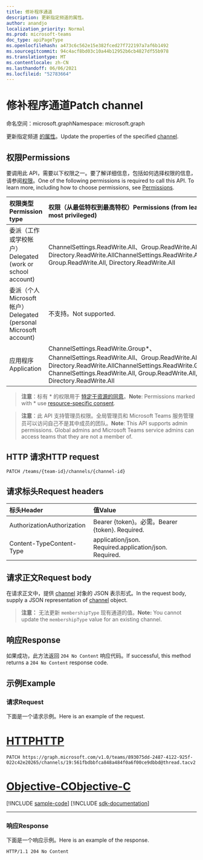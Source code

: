 ```yaml
---
title: 修补程序通道
description: 更新指定频道的属性。
author: anandjo
localization_priority: Normal
ms.prod: microsoft-teams
doc_type: apiPageType
ms.openlocfilehash: a473c6c562e15e382fced27f722197a7af6b1492
ms.sourcegitcommit: 94c4acf8bd03c10a44b12952b6cb4827df55b978
ms.translationtype: MT
ms.contentlocale: zh-CN
ms.lasthandoff: 06/06/2021
ms.locfileid: "52783664"
---
```

# <a name="patch-channel"></a><span data-ttu-id="1ce46-103">修补程序通道</span><span class="sxs-lookup"><span data-stu-id="1ce46-103">Patch channel</span></span>

<span data-ttu-id="1ce46-104">命名空间：microsoft.graph</span><span class="sxs-lookup"><span data-stu-id="1ce46-104">Namespace: microsoft.graph</span></span>

<span data-ttu-id="1ce46-105">更新指定频道 [的属性](../resources/channel.md)。</span><span class="sxs-lookup"><span data-stu-id="1ce46-105">Update the properties of the specified [channel](../resources/channel.md).</span></span>

## <a name="permissions"></a><span data-ttu-id="1ce46-106">权限</span><span class="sxs-lookup"><span data-stu-id="1ce46-106">Permissions</span></span>

<span data-ttu-id="1ce46-p101">要调用此 API，需要以下权限之一。要了解详细信息，包括如何选择权限的信息，请参阅[权限](/graph/permissions-reference)。</span><span class="sxs-lookup"><span data-stu-id="1ce46-p101">One of the following permissions is required to call this API. To learn more, including how to choose permissions, see [Permissions](/graph/permissions-reference).</span></span>

|<span data-ttu-id="1ce46-109">权限类型</span><span class="sxs-lookup"><span data-stu-id="1ce46-109">Permission type</span></span>      | <span data-ttu-id="1ce46-110">权限（从最低特权到最高特权）</span><span class="sxs-lookup"><span data-stu-id="1ce46-110">Permissions (from least to most privileged)</span></span>              |
|:--------------------|:---------------------------------------------------------|
|<span data-ttu-id="1ce46-111">委派（工作或学校帐户）</span><span class="sxs-lookup"><span data-stu-id="1ce46-111">Delegated (work or school account)</span></span> | <span data-ttu-id="1ce46-112">ChannelSettings.ReadWrite.All、Group.ReadWrite.All、Directory.ReadWrite.All</span><span class="sxs-lookup"><span data-stu-id="1ce46-112">ChannelSettings.ReadWrite.All, Group.ReadWrite.All, Directory.ReadWrite.All</span></span> |
|<span data-ttu-id="1ce46-113">委派（个人 Microsoft 帐户）</span><span class="sxs-lookup"><span data-stu-id="1ce46-113">Delegated (personal Microsoft account)</span></span> | <span data-ttu-id="1ce46-114">不支持。</span><span class="sxs-lookup"><span data-stu-id="1ce46-114">Not supported.</span></span>    |
|<span data-ttu-id="1ce46-115">应用程序</span><span class="sxs-lookup"><span data-stu-id="1ce46-115">Application</span></span> | <span data-ttu-id="1ce46-116">ChannelSettings.ReadWrite.Group\*、ChannelSettings.ReadWrite.All、Group.ReadWrite.All、Directory.ReadWrite.All</span><span class="sxs-lookup"><span data-stu-id="1ce46-116">ChannelSettings.ReadWrite.Group\*, ChannelSettings.ReadWrite.All, Group.ReadWrite.All, Directory.ReadWrite.All</span></span> |

> <span data-ttu-id="1ce46-117">**注意**：标有 \* 的权限用于 [特定于资源的同意]( https://aka.ms/teams-rsc)。</span><span class="sxs-lookup"><span data-stu-id="1ce46-117">**Note**: Permissions marked with \* use [resource-specific consent]( https://aka.ms/teams-rsc).</span></span>

> <span data-ttu-id="1ce46-p102">**注意**：此 API 支持管理员权限。全局管理员和 Microsoft Teams 服务管理员可以访问自己不是其中成员的团队。</span><span class="sxs-lookup"><span data-stu-id="1ce46-p102">**Note**: This API supports admin permissions. Global admins and Microsoft Teams service admins can access teams that they are not a member of.</span></span>

## <a name="http-request"></a><span data-ttu-id="1ce46-120">HTTP 请求</span><span class="sxs-lookup"><span data-stu-id="1ce46-120">HTTP request</span></span>
<!-- { "blockType": "ignored" } -->
```http
PATCH /teams/{team-id}/channels/{channel-id}
```

## <a name="request-headers"></a><span data-ttu-id="1ce46-121">请求标头</span><span class="sxs-lookup"><span data-stu-id="1ce46-121">Request headers</span></span>
| <span data-ttu-id="1ce46-122">标头</span><span class="sxs-lookup"><span data-stu-id="1ce46-122">Header</span></span>       | <span data-ttu-id="1ce46-123">值</span><span class="sxs-lookup"><span data-stu-id="1ce46-123">Value</span></span> |
|:---------------|:--------|
| <span data-ttu-id="1ce46-124">Authorization</span><span class="sxs-lookup"><span data-stu-id="1ce46-124">Authorization</span></span>  | <span data-ttu-id="1ce46-p103">Bearer {token}。必需。</span><span class="sxs-lookup"><span data-stu-id="1ce46-p103">Bearer {token}. Required.</span></span>  |
| <span data-ttu-id="1ce46-127">Content-Type</span><span class="sxs-lookup"><span data-stu-id="1ce46-127">Content-Type</span></span>  | <span data-ttu-id="1ce46-p104">application/json. Required.</span><span class="sxs-lookup"><span data-stu-id="1ce46-p104">application/json. Required.</span></span>  |

## <a name="request-body"></a><span data-ttu-id="1ce46-130">请求正文</span><span class="sxs-lookup"><span data-stu-id="1ce46-130">Request body</span></span>

<span data-ttu-id="1ce46-131">在请求正文中，提供 [channel](../resources/channel.md) 对象的 JSON 表示形式。</span><span class="sxs-lookup"><span data-stu-id="1ce46-131">In the request body, supply a JSON representation of [channel](../resources/channel.md) object.</span></span>

> <span data-ttu-id="1ce46-132">**注意：** 无法更新 `membershipType` 现有通道的值。</span><span class="sxs-lookup"><span data-stu-id="1ce46-132">**Note:** You cannot update the `membershipType` value for an existing channel.</span></span>

## <a name="response"></a><span data-ttu-id="1ce46-133">响应</span><span class="sxs-lookup"><span data-stu-id="1ce46-133">Response</span></span>

<span data-ttu-id="1ce46-134">如果成功，此方法返回 `204 No Content` 响应代码。</span><span class="sxs-lookup"><span data-stu-id="1ce46-134">If successful, this method returns a `204 No Content` response code.</span></span>

## <a name="example"></a><span data-ttu-id="1ce46-135">示例</span><span class="sxs-lookup"><span data-stu-id="1ce46-135">Example</span></span>

### <a name="request"></a><span data-ttu-id="1ce46-136">请求</span><span class="sxs-lookup"><span data-stu-id="1ce46-136">Request</span></span>

<span data-ttu-id="1ce46-137">下面是一个请求示例。</span><span class="sxs-lookup"><span data-stu-id="1ce46-137">Here is an example of the request.</span></span>


# <a name="http"></a>[<span data-ttu-id="1ce46-138">HTTP</span><span class="sxs-lookup"><span data-stu-id="1ce46-138">HTTP</span></span>](#tab/http)
<!-- {
  "blockType": "request",
  "name": "patch_channel"
}-->
```http
PATCH https://graph.microsoft.com/v1.0/teams/893075dd-2487-4122-925f-022c42e20265/channels/19:561fbdbbfca848a484f0a6f00ce9dbbd@thread.tacv2
```
# <a name="objective-c"></a>[<span data-ttu-id="1ce46-139">Objective-C</span><span class="sxs-lookup"><span data-stu-id="1ce46-139">Objective-C</span></span>](#tab/objc)
[!INCLUDE [sample-code](../includes/snippets/objc/patch-channel-objc-snippets.md)]
[!INCLUDE [sdk-documentation](../includes/snippets/snippets-sdk-documentation-link.md)]

---


### <a name="response"></a><span data-ttu-id="1ce46-140">响应</span><span class="sxs-lookup"><span data-stu-id="1ce46-140">Response</span></span>

<span data-ttu-id="1ce46-141">下面是一个响应示例。</span><span class="sxs-lookup"><span data-stu-id="1ce46-141">Here is an example of the response.</span></span> 
<!-- {
  "blockType": "response",
  "truncated": true
} -->
```http
HTTP/1.1 204 No Content
```

<!-- uuid: 8fcb5dbc-d5aa-4681-8e31-b001d5168d79
2015-10-25 14:57:30 UTC -->
<!--
{
  "type": "#page.annotation",
  "description": "Patch channel",
  "keywords": "",
  "section": "documentation",
  "tocPath": "",
  "suppressions": [
  ]
}
-->

